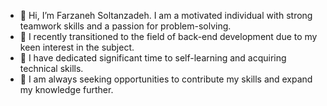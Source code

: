 
- 👋 Hi, I’m Farzaneh Soltanzadeh. I am a motivated individual with strong teamwork skills and a passion for problem-solving.
- 🌱 I recently transitioned to the field of back-end development due to my keen interest in the subject.
- 🌱 I have dedicated significant time to self-learning and acquiring technical skills.
- 👀 I am always seeking opportunities to contribute my skills and expand my knowledge further.
